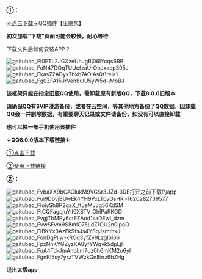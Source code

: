 **①：**

[☞点击下载☜](https://github.com/Monbius/employ/files/6427189/QQQ.zip)QQ插件【压缩包】

**初次加载“下载”页面可能会较慢，耐心等待**

下载文件后如何安装APP？

![gaitubao_Fl0ETL2JGXzeUhJgBj06IYcqs6RB](https://user-images.githubusercontent.com/82256583/117163870-a82ccb00-adf6-11eb-8000-1d02351b661a.jpg)
![gaitubao_FoN47DOqTUUefzaUrObJxacp395J](https://user-images.githubusercontent.com/82256583/117166069-a06e2600-adf8-11eb-86eb-344b7493e910.jpg)
![gaitubao_Fkas72ADyx7bkb7AOiAs0t1rela1](https://user-images.githubusercontent.com/82256583/117166362-e0350d80-adf8-11eb-8a7a-8a336f1e916d.jpg)
![gaitubao_Fg0ZFA15JrVen8uIU5yW5d-jMbBJ](https://user-images.githubusercontent.com/82256583/117166578-16728d00-adf9-11eb-96b3-d84285a778d5.jpg)

**该框架只能在指定旧版QQ使用，需卸载原有新版QQ，下载8.0.0旧版本**

**请确保QQ有SVIP漫游备份，或者在云空间，等其他地方备份了QQ数据。因卸载QQ会一并删除数据，有重要聊天记录或文件请备份，如没有可以直接卸载**

**也可以换一部手机使用该插件**

**↓QQ8.0.0版本下载链接↓**

[①点击下载](https://down.xiazaidb.com/3_154470)

[②备用下载链接](https://m.paopaoche.net/down.asp?id=496141)

**②：**

![gaitubao_FvbaXX9bCACIukM9VGSr3UZd-3DE](https://user-images.githubusercontent.com/82256583/117251500-58421880-ae77-11eb-8ca0-f8e14883aaf3.jpg)打开之前下载的app
![gaitubao_Fui9DbvjBUwEk4YH9PxLTpyGsHRi-1620282739577](https://user-images.githubusercontent.com/82256583/117252694-e66ace80-ae78-11eb-92fc-e241b117c862.jpg)
![gaitubao_FloiySh8P2gaX_ftJeMJJg56KdSM](https://user-images.githubusercontent.com/82256583/117252783-04d0ca00-ae79-11eb-8327-382d7959b40c.jpg)
![gaitubao_FtCQFagpjuYII0XSTV_GhIPaRKGD](https://user-images.githubusercontent.com/82256583/117252800-0c906e80-ae79-11eb-8811-d1d1a7957dff.jpg)
![gaitubao_FvgjTbMPy6ctEZAod1saDEwi_dzm](https://user-images.githubusercontent.com/82256583/117252829-14501300-ae79-11eb-9739-fe5f1c45863f.jpg)
![gaitubao_FvwSFvm9S8mlO75LdZ1OU2n0lpoO](https://user-images.githubusercontent.com/82256583/117252864-203bd500-ae79-11eb-8b62-923b2505a448.jpg)
![gaitubao_FlBKYx3AzFkSfsJs4YSqJsmthkJI](https://user-images.githubusercontent.com/82256583/117252971-419cc100-ae79-11eb-82b3-937a6d5dc38d.jpg)
![gaitubao_FonDgPijw-xRCq3yfZv9LzglSl66](https://user-images.githubusercontent.com/82256583/117252999-4792a200-ae79-11eb-9378-24f802d732da.jpg)
![gaitubao_FpxNnKYGZyzKA8yfYWgvk5dpLjI-](https://user-images.githubusercontent.com/82256583/117253017-4eb9b000-ae79-11eb-91e1-8503fe82fc38.jpg)
![gaitubao_FuA4Td-JmAnbLm7uz0h6mKM2o6yl](https://user-images.githubusercontent.com/82256583/117253030-5416fa80-ae79-11eb-94e5-fd1313bc9dfe.jpg)
![gaitubao_FgnKl5sy7yrzTVWzkGnIEnz6hZHg](https://user-images.githubusercontent.com/82256583/117253053-5b3e0880-ae79-11eb-9a3b-f2f83798addf.jpg)

退出**太极app**














